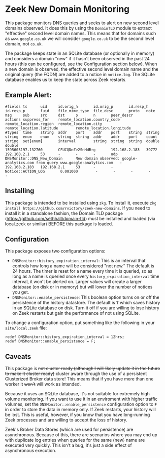 # Zeek New Domain Monitoring
This package monitors DNS queries and seeks to alert on new second level domains observed. It does this by using the `DomainTLD` module to extract "effective" second level domain names. This means that for domains such as `www.google.co.uk` we will consider `google.co.uk` to be the second level domain, not `co.uk`. 

The package keeps state in an SQLite database (or optionally in memory) and considers a domain "new" if it hasn't been observed in the past 24 hours (this can be configured, see the Configuration section below). When a new domain is observed, the effective second level domain name and the original query (the FQDN) are added to a notice in `notice.log`. The SQLite database enables us to keep the state across Zeek restarts.

## Example Alert:
```
#fields ts      uid     id.orig_h       id.orig_p       id.resp_h       id.resp_p       fuid    file_mime_type  file_desc       proto   note    msg     sub     src     dst     p       n       peer_descr      actions suppress_for    remote_location.country_code    remote_location.region  remote_location.city     remote_location.latitude        remote_location.longitude
#types  time    string  addr    port    addr    port    string  string  string  enum    enum    string  string  addr    addr    port    count   string  set[enum]       interval        string  string  string  double  double
1595603197.132760       CFUCQDnZe2SnHdRrg       192.168.2.183   39772   192.168.2.1     53      -       -       -       udp     DNSMonitor::DNS_New_Domain      New domain observed: google-analytics.com from query www.google-analytics.com   -       192.168.2.183   192.168.2.1     53      -       -       Notice::ACTION_LOG       0.001000        -       -       -       -       -
```

## Installing
This package is intended to be installed using `zkg`. To install it, execute `zkg install https://github.com/rvictory/zeek-new-domains`. If you need to install it in a standalone fashion, the Domain TLD package (https://github.com/sethhall/domain-tld) must be installed and loaded (via local.zeek or similar) BEFORE this package is loaded.

## Configuration
This package exposes two configuration options:
* `DNSMonitor::history_expiration_interval`: This is an interval that controls how long a name will be considered "not new." The default is 24 hours. The timer is reset for a name every time it is queried, so as long as a name is queried once every `history_expiration_interval` time interval, it won't be alerted on. Larger values will create a larger database (on disk or in memory) but will lower the number of notices you get.
*  `DNSMonitor::enable_persistence`: This boolean option turns on or off the persistence of the history datastore. The default is `T` which saves history in an SQLite database on disk. Turn it off if you are willing to lose history on Zeek restarts but gain the performance of not using SQLite.

To change a configuration option, put something like the following in your `site/local.zeek` file:

```zeek
redef DNSMonitor::history_expiration_interval = 12hrs;
redef DNSMonitor::enable_persistence = F;
```

## Caveats
This package is ~~not cluster ready (although I will likely update it in the future to make it cluster ready)~~ cluster aware through the use of a persistent Clusterized Broker data store! This means that if you have more than one worker it ~~won't~~ will work as intended.

Because it uses an SQLite database, it's not suitable for extremely high volume monitoring. If you want to use it in an enviroment with higher traffic volumes, set the `DNSMonitor::enable_persistence` configuration option to `F` in order to store the data in memory only. If Zeek restarts, your history will be lost. This is useful, however, if you know that you have long-running Zeek processes and are willing to accept the loss of history.

Zeek's Broker Data Stores (which are used for persistence) are asynchronous. Because of this, there are scenarios where you may end up with duplicate log entries when queries for the same (new) name are executed very quickly. This isn't a bug, it's just a side effect of asynchronous execution.
